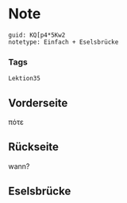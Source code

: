 # Note
```
guid: KQ[p4*5Kw2
notetype: Einfach + Eselsbrücke
```

### Tags
```
Lektion35
```

## Vorderseite
πότε

## Rückseite
wann?

## Eselsbrücke

